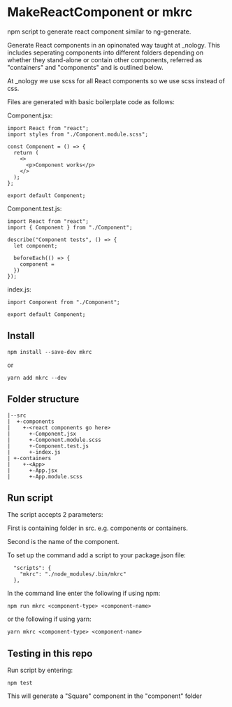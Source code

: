 # MakeReactComponent or mkrc

npm script to generate react component similar to ng-generate.

Generate React components in an opinonated way taught at \_nology.
This includes seperating components into different folders depending on whether they stand-alone or contain other components, referred as "containers" and "components" and is outlined below.

At \_nology we use scss for all React components so we use scss instead of css.

Files are generated with basic boilerplate code as follows:

Component.jsx:

```
import React from "react";
import styles from "./Component.module.scss";

const Component = () => {
  return (
    <>
      <p>Component works</p>
    </>
  );
};

export default Component;
```

Component.test.js:

```
import React from "react";
import { Component } from "./Component";

describe("Component tests", () => {
  let component;

  beforeEach(() => {
    component =
  })
});
```

index.js:

```
import Component from "./Component";

export default Component;
```

## Install

```
npm install --save-dev mkrc
```

or

```
yarn add mkrc --dev
```

## Folder structure

```
|--src
|  +-components
|    +-<react components go here>
|      +-Component.jsx
|      +-Component.module.scss
|      +-Component.test.js
|      +-index.js
| +-containers
|    +-<App>
|      +-App.jsx
|      +-App.module.scss

```

## Run script

The script accepts 2 parameters:

First is containing folder in src. e.g. components or containers.

Second is the name of the component.

To set up the command add a script to your package.json file:

```
  "scripts": {
    "mkrc": "./node_modules/.bin/mkrc"
  },
```

In the command line enter the following if using npm:

```
npm run mkrc <component-type> <component-name>
```

or the following if using yarn:

```
yarn mkrc <component-type> <component-name>
```

## Testing in this repo

Run script by entering:

```
npm test
```

This will generate a "Square" component in the "component" folder
